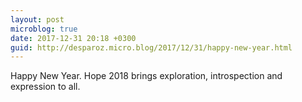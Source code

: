 ```yaml
---
layout: post
microblog: true
date: 2017-12-31 20:18 +0300
guid: http://desparoz.micro.blog/2017/12/31/happy-new-year.html
---
```

Happy New Year. Hope 2018 brings exploration, introspection and expression to all. 
